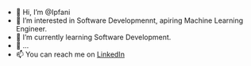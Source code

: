 - 👋 Hi, I’m @Ipfani
- 👀 I’m interested in Software Developmennt, apiring Machine Learning Engineer.
- 🌱 I’m currently learning Software Development.
- 💞️ ...
- 📫 You can reach me on [LinkedIn](https://www.linkedin.com/in/ipfani-mutavhatsindi)

<!---
Ipfani/Ipfani is a ✨ special ✨ repository because its `README.md` (this file) appears on your GitHub profile.
You can click the Preview link to take a look at your changes.
--->
